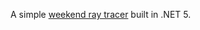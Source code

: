 A simple [weekend ray tracer](https://raytracing.github.io/books/RayTracingInOneWeekend.html) built in .NET 5.
